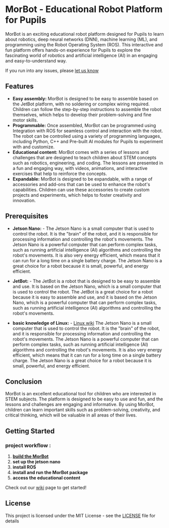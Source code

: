 # MorBot - Educational Robot Platform for Pupils

MorBot is an exciting educational robot platform designed for Pupils to learn about robotics, deep neural networks (DNN), machine learning (ML), and programming using the Robot Operating System (ROS). This interactive and fun platform offers hands-on experience for Pupils to explore the fascinating world of robotics and artificial intelligence (AI) in an engaging and easy-to-understand way.

If you run into any issues, please [let us know](https://github.com/arieldo/MorBot/issues)

## Features

- **Easy assembly:** MorBot is designed to be easy to assemble based on the JetBot platform, with no soldering or complex wiring required. Children can follow the step-by-step instructions to assemble the robot themselves, which helps to develop their problem-solving and fine motor skills.
- **Programmable:** Once assembled, MorBot can be programmed using Integration with ROS for seamless control and interaction with the robot. The robot can be controlled using a variety of programming languages, including Python, C++ and Pre-built AI modules for Pupils to experiment with and customize.
- **Educational content:** MorBot comes with a series of lessons and challenges that are designed to teach children about STEM concepts such as robotics, engineering, and coding. The lessons are presented in a fun and engaging way, with videos, animations, and interactive exercises that help to reinforce the concepts.
- **Expandable:** MorBot is designed to be expandable, with a range of accessories and add-ons that can be used to enhance the robot's capabilities. Children can use these accessories to create custom projects and experiments, which helps to foster creativity and innovation.

## Prerequisites

- **Jetson Nano:** - The Jetson Nano is a small computer that is used to control the robot. It is the "brain" of the robot, and it is responsible for processing information and controlling the robot's movements. The Jetson Nano is a powerful computer that can perform complex tasks, such as running artificial intelligence (AI) algorithms and controlling the robot's movements. It is also very energy efficient, which means that it can run for a long time on a single battery charge. The Jetson Nano is a great choice for a robot because it is small, powerful, and energy efficient.

- **JetBot:** - The JetBot is a robot that is designed to be easy to assemble and use. It is based on the Jetson Nano, which is a small computer that is used to control the robot. The JetBot is a great choice for a robot because it is easy to assemble and use, and it is based on the Jetson Nano, which is a powerful computer that can perform complex tasks, such as running artificial intelligence (AI) algorithms and controlling the robot's movements.

- **basic knowledge of Linux:** - [Linux wiki](https://github.com/arieldo/MorBot/wiki/Linux-Tutorial-for-Beginners) The Jetson Nano is a small computer that is used to control the robot. It is the "brain" of the robot, and it is responsible for processing information and controlling the robot's movements. The Jetson Nano is a powerful computer that can perform complex tasks, such as running artificial intelligence (AI) algorithms and controlling the robot's movements. It is also very energy efficient, which means that it can run for a long time on a single battery charge. The Jetson Nano is a great choice for a robot because it is small, powerful, and energy efficient.

## Conclusion

MorBot is an excellent educational tool for children who are interested in STEM subjects. The platform is designed to be easy to use and fun, and the lessons and challenges are engaging and informative. By using MorBot, children can learn important skills such as problem-solving, creativity, and critical thinking, which will be valuable in all areas of their lives.

## Getting Started 

### project workflow :

1. [**build the MorBot**](https://github.com/arieldo/MorBot/wiki/Linux-Tutorial-for-Beginners)
2. **set up the jetson nano**
3. **install ROS** 
4. **install and run the MorBot package** 
5. **access the educational content**

Check out our [wiki](https://github.com/arieldo/MorBot/wiki) page to get started! 

## License

This project is licensed under the MIT License - see the [LICENSE](LICENSE) file for details


